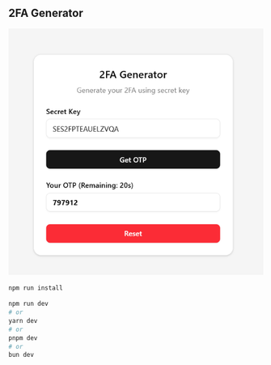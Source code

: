 ## 2FA Generator

![Screenshot](images/screenshot1.png "Screenshot1")

```bash
npm run install
```

```bash
npm run dev
# or
yarn dev
# or
pnpm dev
# or
bun dev
```